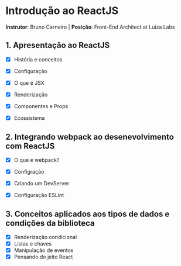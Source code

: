 # Introdução ao ReactJS

**Instrutor**: Bruno Carneiro | **Posição**: Front-End Architect at Luiza Labs



## 1. Apresentação ao ReactJS

- [x] História e conceitos
- [x] Configuração
- [x] O que é JSX
- [x] Renderização
- [x] Componentes e Props
- [x] Ecossistema



## 2. Integrando webpack ao desenevolvimento com ReactJS

- [x] O que é webpack?
- [x] Configração
- [x] Criando um DevServer
- [x] Configuração ESLint



## 3. Conceitos aplicados aos tipos de dados e condições da biblioteca

- [x] Renderização condicional
- [x] Listas e chaves
- [x] Manipulação de eventos
- [x] Pensando do jeito React
